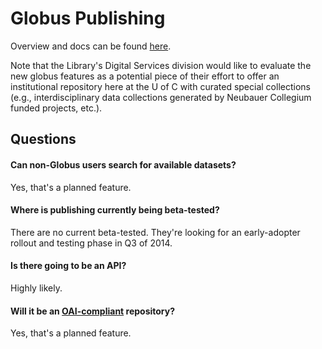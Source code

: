 # Globus Publishing

Overview and docs can be found [here](https://www.globus.org/data-publication).

Note that the Library's Digital Services division would like to evaluate the
new globus features as a potential piece of their effort to offer an
institutional repository here at the U of C with curated special collections
(e.g., interdisciplinary data collections generated by Neubauer Collegium
funded projects, etc.).


## Questions

#### Can non-Globus users search for available datasets?

Yes, that's a planned feature.


#### Where is publishing currently being beta-tested?

There are no current beta-tested.  They're looking for an early-adopter rollout
and testing phase in Q3 of 2014.


#### Is there going to be an API?

Highly likely.


#### Will it be an [OAI-compliant](http://en.wikipedia.org/wiki/Open_Archives_Initiative_Protocol_for_Metadata_Harvesting) repository?

Yes, that's a planned feature.
